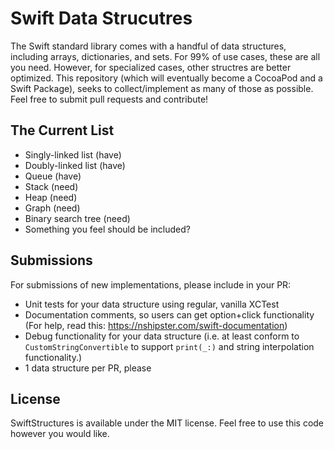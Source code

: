 # Swift Data Strucutres

The Swift standard library comes with a handful of data structures, including arrays, dictionaries, and sets. For 99% of use cases, these are all you need. However, for specialized cases, other structres are better optimized. This repository (which will eventually become a CocoaPod and a Swift Package), seeks to collect/implement as many of those as possible. Feel free to submit pull requests and contribute!

## The Current List

- Singly-linked list (have)
- Doubly-linked list (have)
- Queue (have)
- Stack (need)
- Heap (need)
- Graph (need)
- Binary search tree (need)
- Something you feel should be included?

## Submissions

For submissions of new implementations, please include in your PR:

- Unit tests for your data structure using regular, vanilla XCTest
- Documentation comments, so users can get option+click functionality (For help, read this: <https://nshipster.com/swift-documentation>)
- Debug functionality for your data structure (i.e. at least conform to `CustomStringConvertible` to support `print(_:)` and string interpolation functionality.)
- 1 data structure per PR, please

## License

SwiftStructures is available under the MIT license. Feel free to use this code however you would like.
